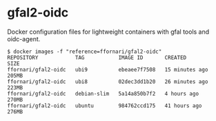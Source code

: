 # gfal2-oidc

Docker configuration files for lightweight containers with gfal tools and oidc-agent.
```
$ docker images -f "reference=ffornari/gfal2-oidc"
REPOSITORY            TAG           IMAGE ID       CREATED          SIZE
ffornari/gfal2-oidc   ubi9          ebeaee7f7508   15 minutes ago   205MB
ffornari/gfal2-oidc   ubi8          02dec3dd1b20   26 minutes ago   223MB
ffornari/gfal2-oidc   debian-slim   5a14a850b7f2   4 hours ago      270MB
ffornari/gfal2-oidc   ubuntu        984762ccd175   41 hours ago     276MB
```
